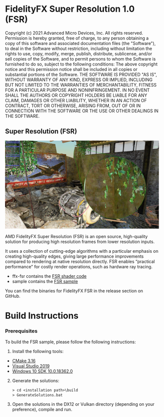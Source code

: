 # FidelityFX Super Resolution 1.0 (FSR) 

Copyright (c) 2021 Advanced Micro Devices, Inc. All rights reserved.
Permission is hereby granted, free of charge, to any person obtaining a copy
of this software and associated documentation files (the "Software"), to deal
in the Software without restriction, including without limitation the rights
to use, copy, modify, merge, publish, distribute, sublicense, and/or sell
copies of the Software, and to permit persons to whom the Software is
furnished to do so, subject to the following conditions:
The above copyright notice and this permission notice shall be included in
all copies or substantial portions of the Software.
THE SOFTWARE IS PROVIDED "AS IS", WITHOUT WARRANTY OF ANY KIND, EXPRESS OR
IMPLIED, INCLUDING BUT NOT LIMITED TO THE WARRANTIES OF MERCHANTABILITY,
FITNESS FOR A PARTICULAR PURPOSE AND NONINFRINGEMENT. IN NO EVENT SHALL THE
AUTHORS OR COPYRIGHT HOLDERS BE LIABLE FOR ANY CLAIM, DAMAGES OR OTHER
LIABILITY, WHETHER IN AN ACTION OF CONTRACT, TORT OR OTHERWISE, ARISING FROM,
OUT OF OR IN CONNECTION WITH THE SOFTWARE OR THE USE OR OTHER DEALINGS IN
THE SOFTWARE.

## Super Resolution (FSR)

![Screenshot](screenshot.png)

AMD FidelityFX Super Resolution (FSR) is an open source, high-quality solution for producing high resolution frames from lower resolution inputs.

It uses a collection of cutting-edge algorithms with a particular emphasis on creating high-quality edges, giving large performance improvements compared to rendering at native resolution directly. FSR enables “practical performance” for costly render operations, such as hardware ray tracing.

- ffx-fsr contains the [FSR shader code](https://github.com/GPUOpen-Effects/FidelityFX-FSR/tree/master/ffx-fsr)
- sample contains the [FSR sample](https://github.com/GPUOpen-Effects/FidelityFX-FSR/tree/master/sample)

You can find the binaries for FidelityFX FSR in the release section on GitHub. 

# Build Instructions

### Prerequisites

To build the FSR sample, please follow the following instructions:

1) Install the following tools:

- [CMake 3.16](https://cmake.org/download/)
- [Visual Studio 2019](https://visualstudio.microsoft.com/downloads/)
- [Windows 10 SDK 10.0.18362.0](https://developer.microsoft.com/en-us/windows/downloads/windows-10-sdk)

2) Generate the solutions:
    ```
    > cd <installation path>\build
    > GenerateSolutions.bat
    ```

3) Open the solutions in the DX12 or Vulkan directory (depending on your preference), compile and run.

